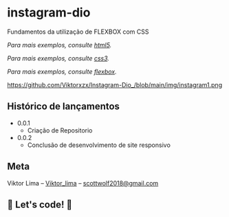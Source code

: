 # instagram-dio
Fundamentos da utilização de FLEXBOX com CSS

_Para mais exemplos, consulte [html5](https://pt.wikipedia.org/wiki/HTML5)._

_Para mais exemplos, consulte [css3](https://developer.mozilla.org/pt-BR/docs/Web/CSS)._

_Para mais exemplos, consulte [flexbox](https://developer.mozilla.org/pt-BR/docs/Learn/CSS/CSS_layout/Flexbox)._

https://github.com/Viktorxzx/Instagram-Dio_/blob/main/img/instagram1.png

## Histórico de lançamentos

* 0.0.1
    * Criação de Repositorio  
* 0.0.2
    * Conclusão de desenvolvimento de site responsivo  

## Meta

Viktor Lima – [Viktor_lima]() – scottwolf2018@gmail.com

## 🚀 Let's code! 🚀
